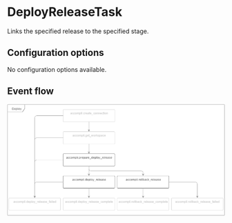 # DeployReleaseTask

Links the specified release to the specified stage.

## Configuration options

No configuration options available.

## Event flow
![Flowchart with highlighted events DeployReleaseTask is listening to](../images/event-flows/DeployReleaseTask.png)
